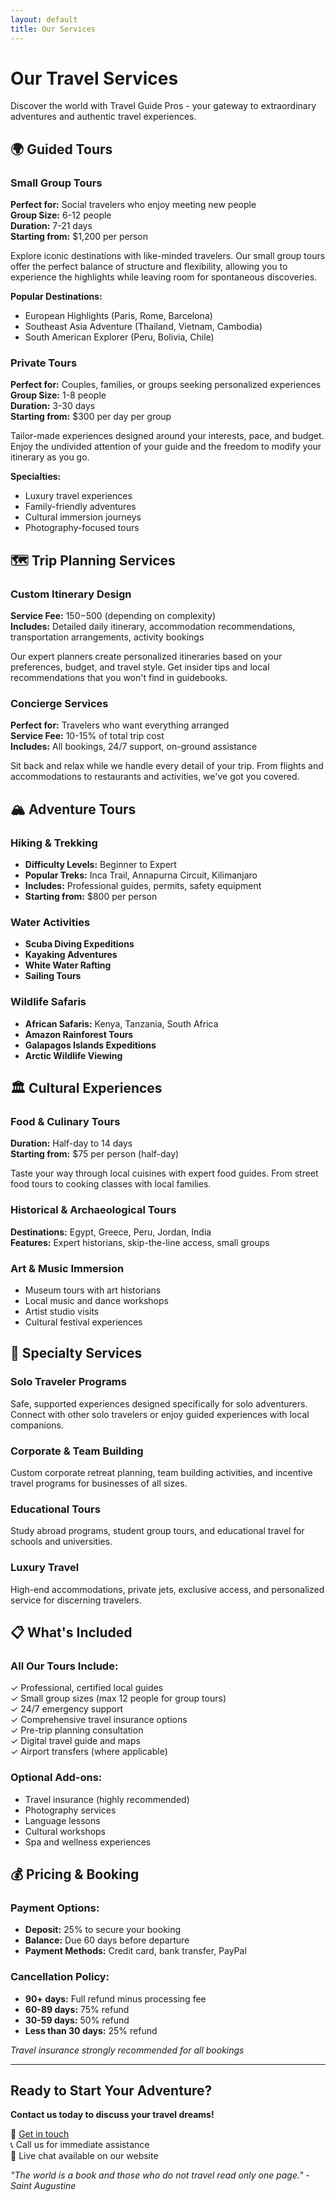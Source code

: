 ```yaml
---
layout: default
title: Our Services
---
```


# Our Travel Services

Discover the world with Travel Guide Pros - your gateway to extraordinary adventures and authentic travel experiences.

## 🌍 Guided Tours

### Small Group Tours
**Perfect for:** Social travelers who enjoy meeting new people  
**Group Size:** 6-12 people  
**Duration:** 7-21 days  
**Starting from:** $1,200 per person

Explore iconic destinations with like-minded travelers. Our small group tours offer the perfect balance of structure and flexibility, allowing you to experience the highlights while leaving room for spontaneous discoveries.

**Popular Destinations:**
- European Highlights (Paris, Rome, Barcelona)
- Southeast Asia Adventure (Thailand, Vietnam, Cambodia)
- South American Explorer (Peru, Bolivia, Chile)

### Private Tours
**Perfect for:** Couples, families, or groups seeking personalized experiences  
**Group Size:** 1-8 people  
**Duration:** 3-30 days  
**Starting from:** $300 per day per group

Tailor-made experiences designed around your interests, pace, and budget. Enjoy the undivided attention of your guide and the freedom to modify your itinerary as you go.

**Specialties:**
- Luxury travel experiences
- Family-friendly adventures
- Cultural immersion journeys
- Photography-focused tours

## 🗺️ Trip Planning Services

### Custom Itinerary Design
**Service Fee:** $150-$500 (depending on complexity)  
**Includes:** Detailed daily itinerary, accommodation recommendations, transportation arrangements, activity bookings

Our expert planners create personalized itineraries based on your preferences, budget, and travel style. Get insider tips and local recommendations that you won't find in guidebooks.

### Concierge Services
**Perfect for:** Travelers who want everything arranged  
**Service Fee:** 10-15% of total trip cost  
**Includes:** All bookings, 24/7 support, on-ground assistance

Sit back and relax while we handle every detail of your trip. From flights and accommodations to restaurants and activities, we've got you covered.

## 🏔️ Adventure Tours

### Hiking & Trekking
- **Difficulty Levels:** Beginner to Expert
- **Popular Treks:** Inca Trail, Annapurna Circuit, Kilimanjaro
- **Includes:** Professional guides, permits, safety equipment
- **Starting from:** $800 per person

### Water Activities
- **Scuba Diving Expeditions**
- **Kayaking Adventures** 
- **White Water Rafting**
- **Sailing Tours**

### Wildlife Safaris
- **African Safaris:** Kenya, Tanzania, South Africa
- **Amazon Rainforest Tours**
- **Galapagos Islands Expeditions**
- **Arctic Wildlife Viewing**

## 🏛️ Cultural Experiences

### Food & Culinary Tours
**Duration:** Half-day to 14 days  
**Starting from:** $75 per person (half-day)

Taste your way through local cuisines with expert food guides. From street food tours to cooking classes with local families.

### Historical & Archaeological Tours
**Destinations:** Egypt, Greece, Peru, Jordan, India  
**Features:** Expert historians, skip-the-line access, small groups

### Art & Music Immersion
- Museum tours with art historians
- Local music and dance workshops
- Artist studio visits
- Cultural festival experiences

## 🚀 Specialty Services

### Solo Traveler Programs
Safe, supported experiences designed specifically for solo adventurers. Connect with other solo travelers or enjoy guided experiences with local companions.

### Corporate & Team Building
Custom corporate retreat planning, team building activities, and incentive travel programs for businesses of all sizes.

### Educational Tours
Study abroad programs, student group tours, and educational travel for schools and universities.

### Luxury Travel
High-end accommodations, private jets, exclusive access, and personalized service for discerning travelers.

## 📋 What's Included

### All Our Tours Include:
✓ Professional, certified local guides  
✓ Small group sizes (max 12 people for group tours)  
✓ 24/7 emergency support  
✓ Comprehensive travel insurance options  
✓ Pre-trip planning consultation  
✓ Digital travel guide and maps  
✓ Airport transfers (where applicable)

### Optional Add-ons:
- Travel insurance (highly recommended)
- Photography services
- Language lessons
- Cultural workshops
- Spa and wellness experiences

## 💰 Pricing & Booking

### Payment Options:
- **Deposit:** 25% to secure your booking
- **Balance:** Due 60 days before departure
- **Payment Methods:** Credit card, bank transfer, PayPal

### Cancellation Policy:
- **90+ days:** Full refund minus processing fee
- **60-89 days:** 75% refund
- **30-59 days:** 50% refund
- **Less than 30 days:** 25% refund

*Travel insurance strongly recommended for all bookings*

---

## Ready to Start Your Adventure?

**Contact us today to discuss your travel dreams!**

📧 [Get in touch](/contact)  
📞 Call us for immediate assistance  
💬 Live chat available on our website

*"The world is a book and those who do not travel read only one page." - Saint Augustine*
